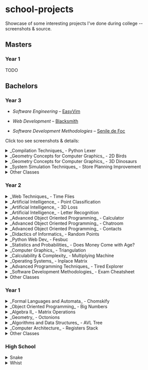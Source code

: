 # school-projects

Showcase of some interesting projects I've done during college -- screenshots & source.

## Masters
### Year 1
TODO

## Bachelors
### Year 3
  - _Software Engineering_ – [EasyVim](https://github.com/stefan1niculae/easyVim)

  - _Web Development_ – [Blacksmith](https://github.com/stefan1niculae/blacksmith)

  - _Software Development Methodologies_ – [Senile de Foc](https://github.com/stefan1niculae/senile-de-foc)

Click too see screenshots & details: 

  <details><summary>_Compilation Techniques_ - Python Lexer</summary>
  `Python` Syntactical lexer for Python, from scratch.
  ![PyLex](6 Python Lexer/screenshot.png)
  Automaton diagram ([full-size](https://raw.githubusercontent.com/stefan1niculae/school-projects/master/Python%20Lexer/DFA%20diagram.png)):
  ![DFA](6 Python Lexer/DFA diagram.png)
  </details>
  <details><summary>_Geometry Concepts for Computer Graphics_ - 2D Birds</summary>
  `OpenGL` Birds (that look like bats) which move on a mouse-defined path.
  ![demo](5 Birds/demo.gif)
  </details>
  <details><summary>_Geometry Concepts for Computer Graphics_ - 3D Dinosaurs</summary>
  `OpenGL` Dinosaurs in a lighted scene which can be observed by flying around.
  ![screenshot](5 Dinosaurs/screenshot.png)
  </details>
  <details><summary>_System Simulation Techniques_ - Store Planning Improvement</summary>
  `GPSS` Simulation for a real food store with the goal of improving lunch-time customer flow. 🇷🇴
  ![screenshot](5 Store Planning Improvement/screenshot.png)
  </details>
  <details><summary>Other Classes</summary>
  - Declarative Programming
  - Numerical Analysis
  - (Mathematical) Optimization Techniques
  - Partial Derivatives and Differential Equations
  - Database Management Systems
  </details>

### Year 2
  <details><summary>_Web Techniques_ - Time Flies</summary>
  `JavaScript` Game in which you catch as many hourglasses as you can. The more you catch, the faster they come.
  ![Menu](4 Time Flies/start screenshot.png)
  ![Game](4 Time Flies/game screenshot.png)
  </details>
  <details><summary>_Artificial Intelligence_ - Point Classification</summary>
  `Matlab` Perceptron implementation for 2D-points classification.
  ![demo](4 Perceptron/demo.gif)
  </details>
  <details><summary>_Artificial Intelligence_ - 3D Loss</summary>
  `Matlab` Visualization of loss function for three parameters.
  ![screenshot](4 Loss/screenshot.png)
  </details>
  <details><summary>_Artificial Intelligence_ - Letter Recognition</summary>
  `Matlab` Noisy letters recognized using the Neural Network Toolbox.
  ![screenshot](4 Letter Recognition/screenshot.png)
  </details>
  <details><summary>_Advanced Object Oriented Programming_ - Calculator</summary>
  `Java` Simple calculator functions using a client-server architecture.
  ![Calculator](4 Calculator/screenshot.png)
  </details>
  <details><summary>_Advanced Object Oriented Programming_ - Chatroom</summary>
  `Java` Features broadcast and peer-to-peer cross-process communication.
  ![Client](4 Chatroom/screenshot.png)
  </details>
  <details><summary>_Advanced Object Oriented Programming_ - Contacts</summary>
  `JSP` Simple CRUD website for contacts management.
  ![add](4 Contacts/add screenshot.png)
  ![search](4 Contacts/search screenshot.png)
  </details>
  <details><summary>_Didactics of Informatics_ - Random Points</summary>
  `Latex` Small paper on uniformly generating points inside a polygon. 🇷🇴
  ![screenshot](4 Random Points/screenshot.png)
  </details>
  <details><summary>_Python Web Dev_ - Fesbuc</summary>
  `Python` Social network clone developed during the end-of-semester hackathon.
  ![screenshot](3 Fesbuc/screenshot.png)
  </details>
  <details><summary>_Statistics and Probabilities_ - Does Money Come with Age?</summary>
  `R` Statistical exploration of wether income correlates with age. 🇷🇴
  ![document](3 Does Money Come with Age/screenshot.png)
  </details>
  <details><summary>_Computer Graphics_ - Triangulation</summary>
  `Java` Checks wether a given point is inside (or on an edge) of a shape via triangulation.
  ![UI](3 Triangulation/screenshot.png)
  </details>
  <details><summary>_Calculability & Complexity_ - Multiplying Machine</summary>
  `JFLAP` Turing Machine for multiplying a number by a constant.
  ![screenshot](3 Multiplying Machine/screenshot.jpg)
  </details>
  <details><summary>_Operating Systems_ - Inplace Matrix</summary>
  `C` Addition or multiplication on matrices read from binary files, without storing them in memory. 🇷🇴
  ![screenshot](3 Inplace Matrix/screenshot.png)
  </details>
  <details><summary>_Advanced Programming Techniques_ - Tired Explorer</summary>
  `Java` An explorer walks from the top of the map to the bottom. Each cell requires a certain amount of effort. Greedy implementation to find the optimal path — with matrix visualization.
  ![screenshot](3 Tired Explorer/screenshot.png)
  </details>
  <details><summary>_Software Development Methodologies_ - Exam Cheatsheet</summary>
  Managed to fit the entire material in just under three pages.
  ![screenshot](4 Methodologies Cheatsheet/screenshot.png)
  </details>
  <details><summary>Other Classes</summary>
  * Calculability & Complexity
  * Logic Programming
  * Databases
  </details>

### Year 1
  <details><summary>_Formal Languages and Automata_ - Chomskify</summary>
  `C++` Transform a Context-Free Grammar into Chomsky Normal-Form. 🇷🇴
  ![screenshot](2 Chomskify/screenshot.png)
  </details>
  <details><summary>_Object Oriented Programming_ - Big Numbers</summary>
  `C++` Data structure and operations for big integer and real numbers. 🇷🇴
  ![screenshot](2 Big Numbers/screenshot.png)
  </details>
  <details><summary>_Algebra II_ - Matrix Operations</summary>
  `C++` Row-wise operations including Polynomial arithmetic, for calculating the Jacobian matrix. 🇷🇴
  ![screenshot](2 Algebra II/screenshot.png)
  </details>
  <details><summary>_Geometry_ - Octonions</summary>
  `Link` Essay on Octonions and Cayley's Algebra. 🇷🇴
  ![screenshot](2 Octonions/screenshot.png)
  </details>
  <details><summary>_Algorithms and Data Structures_ - AVL Tree</summary>
  `C++` Binary Search Tree balancing with graphic representation.
  ![screenshot](1 AVL Tree/screenshot.png)
  </details>
  <details><summary>_Computer Architecture_ - Registers Stack</summary>
  `Assembly` Read/write of a stack data structure implemented in a MIPS simulator. 🇷🇴
  ![screenshot](1 Registers Stack/screenshot.png)
  </details>
  <details><summary>Other Classes</summary>
  * Graph Theory
  * Mathematical and Computational Logic
  * Mathematical Analysis/Calculus
  * (Linear) Algebra
  * Procedural Programming
  * Psychopedagogy *(years 1 - 2)*
  </details>


### High School
  <details><summary>Snake</summary>
  `C++` Moves once per second, opens its mouth and loves special food. 🇷🇴
  ![Snake](-1 Snake/screenshot.png)
  </details>
  <details><summary>Whist</summary>
  `C++` Helps you with the arithmetics needed for the card game _Whist_. 🇷🇴
  ![screenshot](-1 Whist/screenshot.png)
  </details>
